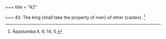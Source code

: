 +++
title = "42"

+++
42. The king (shall take the property of men) of other (castes). [^39] 


[^39]:  Āpastamba II, 6. 14, 5.
